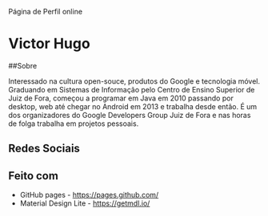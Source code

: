 
Página de Perfil online

# Victor Hugo
##Sobre

Interessado na cultura open-souce, produtos do Google e tecnologia móvel. Graduando em Sistemas de Informação pelo Centro de Ensino Superior de Juiz de Fora, começou a programar em Java em 2010 passando por desktop, web até chegar no Android em 2013 e trabalha desde então. É um dos organizadores do Google Developers Group Juiz de Fora e nas horas de folga trabalha em projetos pessoais.

## Redes Sociais

## Feito com

* GitHub pages - https://pages.github.com/
* Material Design Lite - https://getmdl.io/
